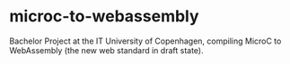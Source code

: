 # microc-to-webassembly
Bachelor Project at the IT University of Copenhagen, compiling MicroC to WebAssembly (the new web standard in draft state).
